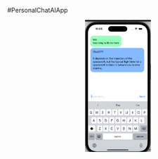 #PersonalChatAIApp



<p align="center">
<img src="Screenshot.png" width="150" height="300"/>                                                                                                                                  
</p>



